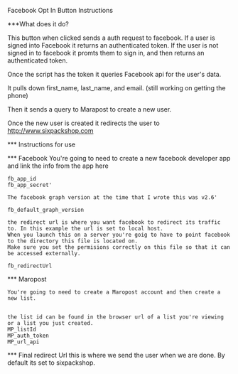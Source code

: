 Facebook Opt In Button Instructions

***What does it do? 

This button when clicked sends a auth request to facebook. If a user is signed into Facebook it returns an authenticated token. 
If the user is not signed in to facebook it promts them to sign in, and then returns an authenticated token. 

Once the script has the token it queries Facebook api for the user's data. 

It pulls down first_name, last_name, and email. (still working on getting the phone)

Then it sends a query to Marapost to create a new user. 

Once the new user is created it redirects the user to http://www.sixpackshop.com


*** Instructions for use

*** Facebook 
	You're going to need to create a new facebook developer app and link the info from the app here

	fb_app_id 
	fb_app_secret'

	The facebook graph version at the time that I wrote this was v2.6'

	fb_default_graph_version

	the redirect url is where you want facebook to redirect its traffic to. In this example the url is set to local host. 
	When you launch this on a server you're goig to have to point facebook to the directory this file is located on. 
	Make sure you set the permisions correctly on this file so that it can be accessed externally. 

	fb_redirectUrl  


*** Maropost

	You're going to need to create a Maropost account and then create a new list. 


	the list id can be found in the browser url of a list you're viewing or a list you just created.
	MP_listId
	MP_auth_token
	MP_url_api




*** Final redirect Url 
	this is where we send the user when we are done. By default its set to sixpackshop.

